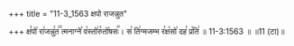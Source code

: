 +++
title = "11-3_1563 क्षपो राजन्नुत"

+++
क्ष꣣पो꣡ रा꣢जन्नु꣣त꣢꣫ त्मनाग्ने꣣ व꣡स्तो꣢रु꣣तो꣡षसः꣢꣯। स꣡ ति꣢ग्मजम्भ र꣣क्ष꣡सो꣢ दह꣣ प्र꣡ति꣢ ॥ 11-3:1563 ॥ ॥11 (टा)॥